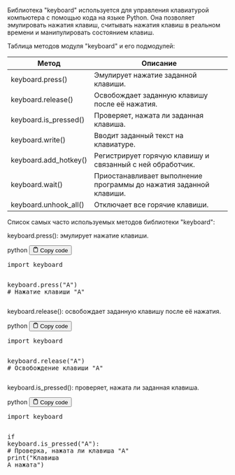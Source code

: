 <p>Библиотека "keyboard" используется для управления клавиатурой компьютера с помощью кода на языке Python.
Она позволяет эмулировать нажатия клавиш, считывать нажатия клавиш в реальном времени и манипулировать состоянием клавиш.</p>
<p>Таблица методов модуля "keyboard" и его подмодулей:</p>
<table>
<thead>
<tr>
<th>Метод</th>
<th>Описание</th>
</tr>
</thead>
<tbody>
<tr>
<td>keyboard.press()</td>
<td>Эмулирует нажатие заданной клавиши.</td>
</tr>
<tr>
<td>keyboard.release()</td>
<td>Освобождает заданную клавишу после её нажатия.</td>
</tr>
<tr>
<td>keyboard.is_pressed()</td>
<td>Проверяет, нажата ли заданная клавиша.</td>
</tr>
<tr>
<td>keyboard.write()</td>
<td>Вводит заданный текст на клавиатуре.</td>
</tr>
<tr>
<td>keyboard.add_hotkey()</td>
<td>Регистрирует горячую клавишу и связанный с ней обработчик.</td>
</tr>
<tr>
<td>keyboard.wait()</td>
<td>Приостанавливает выполнение программы до нажатия заданной клавиши.</td>
</tr>
<tr>
<td>keyboard.unhook_all()</td>
<td>Отключает все горячие клавиши.</td>
</tr>
</tbody>
</table>
<p>Список самых часто используемых методов библиотеки "keyboard":</p>
<p>keyboard.press(): эмулирует нажатие клавиши.</p>
<div class="code-element">
<div class="lang-line">
  <text>python</text>
  <button class="copy-button"
          id="code732289e69da3d99598187fae822c213fb"
          onclick="copyCode(code732289e69da3d99598187fae822c213f, code732289e69da3d99598187fae822c213fb)">
    <svg stroke="currentColor"
         fill="none"
         stroke-width="2"
         viewBox="0 0 24 24"
         stroke-linecap="round"
         stroke-linejoin="round"
         class="h-4 w-4"
         height="1em"
         width="1em"
         xmlns="http://www.w3.org/2000/svg">
      <path d="M16 4h2a2 2 0 0 1 2 2v14a2 2 0 0 1-2 2H6a2 2 0 0 1-2-2V6a2 2 0 0 1 2-2h2"></path>
      <rect x="8" y="2" width="8" height="4" rx="1" ry="1"></rect>
    </svg>
    <text>Copy code</text>
  </button>

</div>
<div class="code" id="code732289e69da3d99598187fae822c213f"><div class="highlight"><pre><span></span><span class="kn">import</span> <span class="nn">keyboard</span>

<span class="n">keyboard</span><span class="o">.</span><span class="n">press</span><span class="p">(</span><span class="s2">&quot;A&quot;</span><span class="p">)</span>  <span class="c1"># Нажатие клавиши &quot;A&quot;</span>
</pre></div></div>
</div>

<p>keyboard.release(): освобождает заданную клавишу после её нажатия.</p>
<div class="code-element">
<div class="lang-line">
  <text>python</text>
  <button class="copy-button"
          id="codeb10df16ac91f5eae6fef16f25e4fc830b"
          onclick="copyCode(codeb10df16ac91f5eae6fef16f25e4fc830, codeb10df16ac91f5eae6fef16f25e4fc830b)">
    <svg stroke="currentColor"
         fill="none"
         stroke-width="2"
         viewBox="0 0 24 24"
         stroke-linecap="round"
         stroke-linejoin="round"
         class="h-4 w-4"
         height="1em"
         width="1em"
         xmlns="http://www.w3.org/2000/svg">
      <path d="M16 4h2a2 2 0 0 1 2 2v14a2 2 0 0 1-2 2H6a2 2 0 0 1-2-2V6a2 2 0 0 1 2-2h2"></path>
      <rect x="8" y="2" width="8" height="4" rx="1" ry="1"></rect>
    </svg>
    <text>Copy code</text>
  </button>

</div>
<div class="code" id="codeb10df16ac91f5eae6fef16f25e4fc830"><div class="highlight"><pre><span></span><span class="kn">import</span> <span class="nn">keyboard</span>

<span class="n">keyboard</span><span class="o">.</span><span class="n">release</span><span class="p">(</span><span class="s2">&quot;A&quot;</span><span class="p">)</span>  <span class="c1"># Освобождение клавиши &quot;A&quot;</span>
</pre></div></div>
</div>

<p>keyboard.is_pressed(): проверяет, нажата ли заданная клавиша.</p>
<div class="code-element">
<div class="lang-line">
  <text>python</text>
  <button class="copy-button"
          id="code026de75c19bf706d8aa87c6e8344f4fbb"
          onclick="copyCode(code026de75c19bf706d8aa87c6e8344f4fb, code026de75c19bf706d8aa87c6e8344f4fbb)">
    <svg stroke="currentColor"
         fill="none"
         stroke-width="2"
         viewBox="0 0 24 24"
         stroke-linecap="round"
         stroke-linejoin="round"
         class="h-4 w-4"
         height="1em"
         width="1em"
         xmlns="http://www.w3.org/2000/svg">
      <path d="M16 4h2a2 2 0 0 1 2 2v14a2 2 0 0 1-2 2H6a2 2 0 0 1-2-2V6a2 2 0 0 1 2-2h2"></path>
      <rect x="8" y="2" width="8" height="4" rx="1" ry="1"></rect>
    </svg>
    <text>Copy code</text>
  </button>

</div>
<div class="code" id="code026de75c19bf706d8aa87c6e8344f4fb"><div class="highlight"><pre><span></span><span class="kn">import</span> <span class="nn">keyboard</span>

<span class="k">if</span> <span class="n">keyboard</span><span class="o">.</span><span class="n">is_pressed</span><span class="p">(</span><span class="s2">&quot;A&quot;</span><span class="p">):</span>  <span class="c1"># Проверка, нажата ли клавиша &quot;A&quot;</span>
    <span class="nb">print</span><span class="p">(</span><span class="s2">&quot;Клавиша A нажата&quot;</span><span class="p">)</span>
</pre></div></div>
</div>